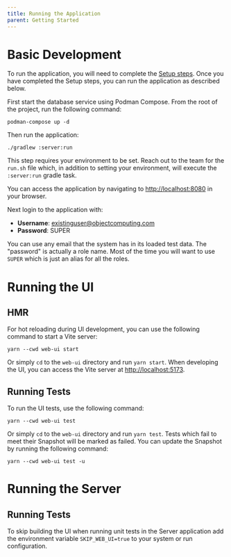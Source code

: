 ```yaml
---
title: Running the Application
parent: Getting Started
---
```


# Basic Development

To run the application, you will need to complete the [Setup steps](../setup). Once you have completed the Setup steps, you can run the application as described below.

First start the database service using Podman Compose. From the root of the project, run the following command:

```shell
podman-compose up -d
```

Then run the application:

```shell
./gradlew :server:run
```

This step requires your environment to be set. Reach out to the team for the `run.sh` file which, in addition to setting your environment, will execute the `:server:run` gradle task.

You can access the application by navigating to [http://localhost:8080](http://localhost:8080) in your browser.

Next login to the application with:

- **Username**: existinguser@objectcomputing.com
- **Password**: SUPER

You can use any email that the system has in its loaded test data. The "password" is actually a role name. Most of the time you will want to use `SUPER` which is just an alias for all the roles.

# Running the UI

## HMR

For hot reloading during UI development, you can use the following command to start a Vite server:

```shell
yarn --cwd web-ui start
```

Or simply `cd` to the `web-ui` directory and run `yarn start`. When developing the UI, you can access the Vite server at [http://localhost:5173](http://localhost:5173).

## Running Tests

To run the UI tests, use the following command:

```shell
yarn --cwd web-ui test
```

Or simply `cd` to the `web-ui` directory and run `yarn test`. Tests which fail to meet their Snapshot will be marked as failed. You can update the Snapshot by running the following command:

```shell
yarn --cwd web-ui test -u
```

# Running the Server

## Running Tests

To skip building the UI when running unit tests in the Server application add the environment variable `SKIP_WEB_UI=true` to your system or run configuration.
